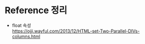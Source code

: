 # Reference 정리
* float 속성   
https://ojji.wayful.com/2013/12/HTML-set-Two-Parallel-DIVs-columns.html

